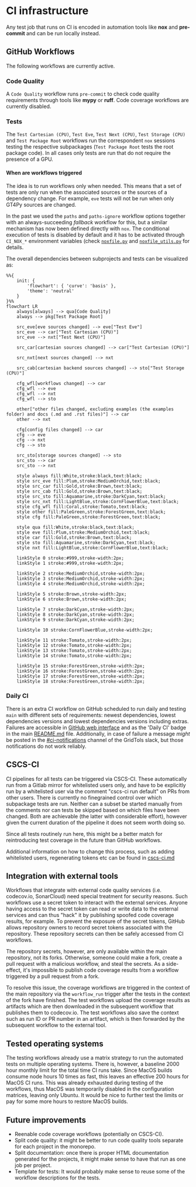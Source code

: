 # CI infrastructure

Any test job that runs on CI is encoded in automation tools like **nox** and **pre-commit** and can be run locally instead.

## GitHub Workflows

The following workflows are currently active.

### Code Quality

A `Code Quality` workflow runs `pre-commit` to check code quality requirements through tools like **mypy** or **ruff**. Code coverage workflows are currently disabled.

### Tests

The `Test Cartesian (CPU)`, `Test Eve`, `Test Next (CPU)`, `Test Storage (CPU)` and `Test Package Root` workflows run the correspondent `nox` sessions testing the respective subpackages (`Test Package Root` tests the root package code). In all cases only tests are run that do not require the presence of a GPU.

#### When are workflows triggered

The idea is to run workflows only when needed. This means that a set of tests are only run when the associated sources or the sources of a dependency change. For example, `eve` tests will not be run when only GT4Py sources are changed.

In the past we used the `paths` and `paths-ignore` workflow options together with an always-succeeding _fallback_ workflow for this, but a similar mechanism has now been defined directly with `nox`. The conditional execution of tests is disabled by default and it has to be activated through `CI_NOX_*` environment variables (check [`noxfile.py`](../../../noxfile.py) and [`noxfile_utils.py`](../../../noxfile_utils.py_) for details.

The overall dependencies between subprojects and tests can be visualized as:

```mermaid
%%{
    init: {
        'flowchart': { 'curve': 'basis' },
        'theme': 'neutral'
    }
}%%
flowchart LR
    always[always] --> qua[Code Quality]
    always --> pkg[Test Package Root]

    src_eve[eve sources changed] --> eve["Test Eve"]
    src_eve --> car["Test Cartesian (CPU)"]
    src_eve --> nxt["Test Next (CPU)"]

    src_car[cartesian sources changed] --> car["Test Cartesian (CPU)"]

    src_nxt[next sources changed] --> nxt

    src_cab[cartesian backend sources changed] --> sto["Test Storage (CPU)"]

    cfg_wfl[workflows changed] --> car
    cfg_wfl --> eve
    cfg_wfl --> nxt
    cfg_wfl --> sto

    other["other files changed, excluding examples (the examples folder) and docs (.md and .rst files)"] --> car
    other --> nxt

    cfg[config files changed] --> car
    cfg --> eve
    cfg --> nxt
    cfg --> sto

    src_sto[storage sources changed] --> sto
    src_sto --> car
    src_sto --> nxt

    style always fill:White,stroke:black,text:black;
    style src_eve fill:Plum,stroke:MediumOrchid,text:black;
    style src_car fill:Gold,stroke:Brown,text:black;
    style src_cab fill:Gold,stroke:Brown,text:black;
    style src_sto fill:Aquamarine,stroke:DarkCyan,text:black;
    style src_nxt fill:LightBlue,stroke:CornFlowerBlue,text:black;
    style cfg_wfl fill:Coral,stroke:Tomato,text:black;
    style other fill:PaleGreen,stroke:ForestGreen,text:black;
    style cfg fill:PaleGreen,stroke:ForestGreen,text:black;

    style qua fill:White,stroke:black,text:black;
    style eve fill:Plum,stroke:MediumOrchid,text:black;
    style car fill:Gold,stroke:Brown,text:black;
    style sto fill:Aquamarine,stroke:DarkCyan,text:black;
    style nxt fill:LightBlue,stroke:CornFlowerBlue,text:black;

    linkStyle 0 stroke:#999,stroke-width:2px;
    linkStyle 1 stroke:#999,stroke-width:2px;

    linkStyle 2 stroke:MediumOrchid,stroke-width:2px;
    linkStyle 3 stroke:MediumOrchid,stroke-width:2px;
    linkStyle 4 stroke:MediumOrchid,stroke-width:2px;

    linkStyle 5 stroke:Brown,stroke-width:2px;
    linkStyle 6 stroke:Brown,stroke-width:2px;

    linkStyle 7 stroke:DarkCyan,stroke-width:2px;
    linkStyle 8 stroke:DarkCyan,stroke-width:2px;
    linkStyle 9 stroke:DarkCyan,stroke-width:2px;

    linkStyle 10 stroke:CornFlowerBlue,stroke-width:2px;

    linkStyle 11 stroke:Tomato,stroke-width:2px;
    linkStyle 12 stroke:Tomato,stroke-width:2px;
    linkStyle 13 stroke:Tomato,stroke-width:2px;
    linkStyle 14 stroke:Tomato,stroke-width:2px;

    linkStyle 15 stroke:ForestGreen,stroke-width:2px;
    linkStyle 16 stroke:ForestGreen,stroke-width:2px;
    linkStyle 17 stroke:ForestGreen,stroke-width:2px;
    linkStyle 18 stroke:ForestGreen,stroke-width:2px;
```

### Daily CI

There is an extra CI workflow on GitHub scheduled to run daily and testing `main` with different sets of requirements: newest dependencies, lowest dependencies versions and lowest dependencies versions including extras. Failures are accessible in [GitHub web interface](https://github.com/GridTools/gt4py/actions/workflows/daily-ci.yml) and as the 'Daily CI' badge in the main [README.md](../../../README.md) file. Additionally, in case of failure a message _might_ be posted in the [#ci-notifications](https://app.slack.com/client/T0A5HP547/C0E145U65) channel of the GridTols slack, but those notifications do not work reliably.

## CSCS-CI

CI pipelines for all tests can be triggered via CSCS-CI. These automatically run from a Gitlab mirror for whitelisted users only, and have to be explicitly run by a whitelisted user via the comment "cscs-ci run default" on PRs from other users. There is currently no finegrained control over which subpackage tests are run. Neither can a subset be started manually from the comments nor can tests be skipped based on which files have been changed. Both are achievable (the latter with considerable effort), however given the current duration of the pipeline it does not seem worth doing so.

Since all tests routinely run here, this might be a better match for reintroducing test coverage in the future than GitHub workflows.

Additional information on how to change this process, such as adding whitelisted users, regenerating tokens etc can be found in [cscs-ci.md](cscs-ci.md)

## Integration with external tools

Workflows that integrate with external code quality services (i.e. codecov.io, SonarCloud) need special treatment for security reasons. Such workflows use a secret token to interact with the external services. Anyone having access to the secret token can read or write data to the external services and can thus "hack" it by publishing spoofed code coverage results, for example. To prevent the exposure of the secret tokens, GitHub allows repository owners to record secret tokens associated with the repository. These repository secrets can then be safely accessed from CI workflows.

The repository secrets, however, are only available within the main repository, not its forks. Otherwise, someone could make a fork, create a pull request with a malicious workflow, and steal the secrets. As a side-effect, it's impossible to publish code coverage results from a workflow triggered by a pull request from a fork.

To resolve this issue, the coverage workflows are triggered in the context of the main repository via the `workflow_run` trigger after the tests in the context of the fork have finished. The test workflows upload the coverage results as artifacts which are then downloaded in the subsequent workflow that publishes them to codecov.io. The test workflows also save the context such as run ID or PR number in an artifact, which is then forwarded by the subsequent workflow to the external tool.

## Tested operating systems

The testing workflows already use a matrix strategy to run the automated tests on multiple operating systems. There is, however, a baseline 2000 hour monthly limit for the total time CI runs take. Since MacOS builds consume node hours 10 times as fast, this leaves an effective 200 hours for MacOS CI runs. This was already exhausted during testing of the workflows, thus MacOS was temporarily disabled in the configuration matrices, leaving only Ubuntu. It would be nice to further test the limits or pay for some more hours to restore MacOS builds.

## Future improvements

- Reenable code coverage workflows (potentially on CSCS-CI).
- Split code quality: it might be better to run code quality tools separate for each project in the monorepo.
- Split documentation: once there is proper HTML documentation generated for the projects, it might make sense to have that run as one job per project.
- Template for tests: It would probably make sense to reuse some of the workflow descriptions for the tests.
